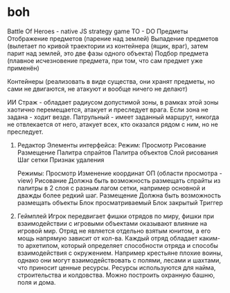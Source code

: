 # boh
Battle Of Heroes - native JS strategy game
TO - DO
Предметы
    Отображение предметов (парение над землей)
    Выпадение предметов (вылетает по кривой траектории из контейнера (ящик, враг), затем парит над землей, это две фазы одного объекта)
    Подбор предмета (плавное исчезновение предмета, при том, что сам предмет уже применён)

Контейнеры (реализовать в виде существа, они хранят предметы, но сами не двигаются, не атакуют и вообще ничего не делают)

ИИ
    Страж - обладает радиусом допустимой зоны, в рамках этой зоны хаотично перемещается, атакует и преследует врага.
        Если зона не задана - ходит везде.
    Патрульный - имеет заданный маршрут, никогда не отвлекается от него, атакует всех, кто оказался рядом с ним, но не преследует.

1. Редактор
    Элементы интерфейса:
        Режим:
            Просмотр
            Рисование
            Размещение
        Палитра спрайтов
        Палитра объектов
        Слой рисования
        Шаг сетки
        Признак удаления
        
    Режимы:
        Просмотр
            Изменение координат ОП (области просмотра - view)
        Рисование
            Должна быть возможность размещать спрайты из палитры в 2 слоя с разным лагом сетки, например основной и дважды более редкий шаг.
        Размещение
            Должна быть возможность размещать объекты
                Блок просматриваемый
                Блок закрытый
                Триггер

2. Геймплей
    Игрок передвигает фишки отрядов по миру, фишки при взаимодействии с игровыми объектами оказывают влияние на игровой мир.
    Отряд не является отдельно взятым юнитом, а его мощь напрямую зависит от кол-ва.
    Каждый отряд обладает каким-то архетипом, который определяет способности отряда и способы взаимодействия с окружением.
    Например крестьяне плохие воины, однако они могут взаимодействовать с полями, лесами и шахтами, что приносит ценные ресурсы.
    Ресурсы используются для найма, строительства и колдовства.
    Можно построить охранную башню, поля и дома.
    